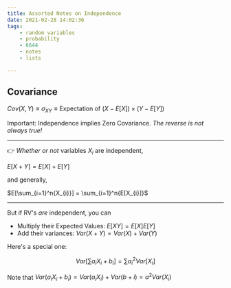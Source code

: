 ```yaml
---
title: Assorted Notes on Independence
date: 2021-02-28 14:02:36
tags:
    - random variables
    - probability
    - 6644
    - notes
    - lists

---
```


## Covariance

$Cov(X, Y) \equiv \sigma_{XY} \equiv \text{Expectation of } (X - E[X]) \times (Y - E[Y])$

Important: Independence implies Zero Covariance. _The reverse is not always true!_

---

👉 _Whether or not_ variables $X_{i}$ are independent,

$E[X + Y] = E[X] + E[Y]$

and generally,

$E[\sum_{i=1}^n{X_{i}}] = \sum_{i=1}^n{E[X_{i}]}$

---

But if RV's _are_ independent, you can

* Multiply their Expected Values: $E[XY] = E[X]E[Y]$
* Add their variances: $Var(X + Y) = Var(X) + Var(Y)$

Here's a special one:

$$
    Var[\sum{a_iX_i + b_i}] = \sum{a_i^2 Var[X_i]}
$$

Note that $Var(a_iX_i + b_i) = Var(a_iX_i) + Var(b+i) = a^2Var(X_i)$
